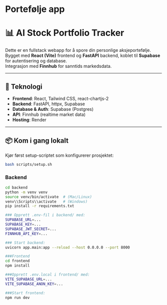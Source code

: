 # Portefølje app

# 📊 AI Stock Portfolio Tracker

Dette er en fullstack webapp for å spore din personlige aksjeportefølje.  
Bygget med **React (Vite)** frontend og **FastAPI** backend, koblet til **Supabase** for autentisering og database.  
Integrasjon med **Finnhub** for sanntids markedsdata.

---

## 🚀 Teknologi
- **Frontend**: React, Tailwind CSS, react-chartjs-2
- **Backend**: FastAPI, httpx, Supabase
- **Database & Auth**: Supabase (Postgres)
- **API**: Finnhub (realtime market data)
- **Hosting**: Render

---

## 📦 Kom i gang lokalt
Kjør først setup-scriptet som konfigurerer prosjektet:

```bash
bash scripts/setup.sh
```


### Backend
```bash
cd backend
python -m venv venv
source venv/bin/activate  # (Mac/Linux)
venv\\Scripts\\activate   # (Windows)
pip install -r requirements.txt

### Opprett .env-fil i backend/ med:
SUPABASE_URL=...
SUPABASE_KEY=...
SUPABASE_JWT_SECRET=...
FINNHUB_API_KEY=...

### Start backend:
uvicorn app.main:app --reload --host 0.0.0.0 --port 8000

###Frontend
cd frontend
npm install

###Opprett .env.local i frontend/ med:
VITE_SUPABASE_URL=...
VITE_SUPABASE_ANON_KEY=...

###Start frontend:
npm run dev
